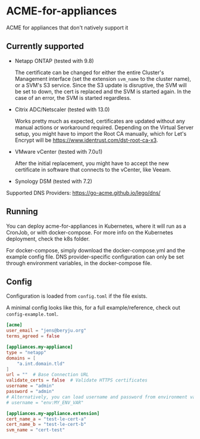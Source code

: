 # ACME-for-appliances

ACME for appliances that don't natively support it

## Currently supported

- Netapp ONTAP (tested with 9.8)

  The certificate can be changed for either the entire Cluster's Management interface (set the extension `svm_name` to the cluster name), or a SVM's S3 service. Since the S3 update is disruptive, the SVM will be set to down, the cert is replaced and the SVM is started again. In the case of an error, the SVM is started regardless.

- Citrix ADC/Netscaler (tested with 13.0)

  Works pretty much as expected, certificates are updated without any manual actions or workaround required.
  Depending on the Virtual Server setup, you might have to import the Root CA manually, which for Let's Encrypt will be https://www.identrust.com/dst-root-ca-x3.

- VMware vCenter (tested with 7.0u1)

  After the initial replacement, you might have to accept the new certificate in software that connects to the vCenter, like Veeam.

- Synology DSM (tested with 7.2)

Supported DNS Providers: https://go-acme.github.io/lego/dns/

## Running

You can deploy acme-for-appliances in Kubernetes, where it will run as a CronJob, or with docker-compose. For more info on the Kubernetes deployment, check the k8s folder.

For docker-compose, simply download the docker-compose.yml and the example config file. DNS provider-specific configuration can only be set through environment variables, in the docker-compose file.

## Config

Configuration is loaded from `config.toml` if the file exists.

A minimal config looks like this, for a full example/reference, check out `config-example.toml`.

```toml
[acme]
user_email = "jens@beryju.org"
terms_agreed = false

[appliances.my-appliance]
type = "netapp"
domains = [
    "a.int.domain.tld"
]
url = ""  # Base Connection URL
validate_certs = false  # Validate HTTPS certificates
username = "admin"
password = "admin"
# Alternatively, you can load username and password from environment variables, like so:
# username = "env:MY_ENV_VAR"

[appliances.my-appliance.extension]
cert_name_a = "test-le-cert-a"
cert_name_b = "test-le-cert-b"
svm_name = "cert-test"
```
